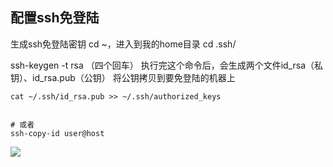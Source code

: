 ## 配置ssh免登陆
生成ssh免登陆密钥
cd ~，进入到我的home目录
cd .ssh/


ssh-keygen -t rsa （四个回车）
执行完这个命令后，会生成两个文件id_rsa（私钥）、id_rsa.pub（公钥）
将公钥拷贝到要免登陆的机器上
```
cat ~/.ssh/id_rsa.pub >> ~/.ssh/authorized_keys


# 或者
ssh-copy-id user@host
```
![](https://sxm-upload.oss-cn-beijing.aliyuncs.com/imgs/12731350.png)     
